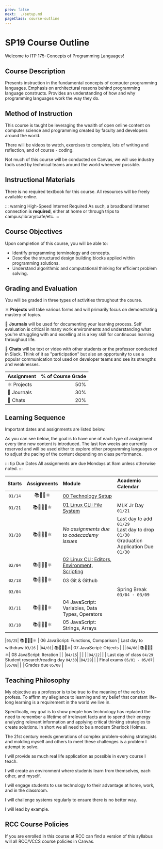 ```yaml
---
prev: false
next:  ./setup.md
pageClass: course-outline
---
```

# SP19 Course Outline

Welcome to ITP 175: Concepts of Programming Languages!

## Course Description

Presents instruction in the fundamental concepts of computer programming languages. Emphasis on architectural reasons behind programming language constructs. Provides an understanding of how and why programming languages work the way they do.

## Method of Instruction

This course is taught be leveraging the wealth of open online content on computer science and programming created by faculty and developers around the world.

There will be videos to watch, exercises to complete, lots of writing and reflection, and of course - coding.

Not much of this course will be conducted on Canvas, we will use industry tools used by technical teams around the world whenever possible.

## Instructional Materials

There is no required textbook for this course. All resources will be freely available online.

::: warning High-Speed Internet Required
As such, a broadband Internet connection is **required**, either at home or through trips to campus/library/cafe/etc.
:::

## Course Objectives

Upon completion of this course, you will be able to:

* Identify programming terminology and concepts.
* Describe the structured design building blocks applied within programming solutions.
* Understand algorithmic and computational thinking for efficient problem solving.

## Grading and Evaluation

You will be graded in three types of activities throughout the course.

:atom_symbol: **Projects** will take various forms and will primarily focus on demonstrating mastery of topics.

:memo: **Journals** will be used for documenting your learning process. Self evaluation is critical in many work environments and understanding what you're struggling with and excelling at is a key skill for continuous learning throughout life.

:speech_balloon: **Chats** will be text or video with other students or the professor conducted in Slack. Think of it as "participation" but also an opportunity to use a popular communication tool used on developer teams and see its strengths and weaknesses.

|Assignment |  % of Course Grade |
|:----------|-------------------:|
| :atom_symbol: Projects  | 50% |
| :memo: Journals  | 30% |
| :speech_balloon: Chats | 20% |

## Learning Sequence

Important dates and assignments are listed below.

As you can see below, the goal is to have one of each type of assignment every time new content is introduced. The last few weeks are currently reserved and will be used either to explore other programming languages or to adjust the pacing of the content depending on class performance.

::: tip Due Dates
All assignments are due Mondays at 9am unless otherwise noted.
:::

<div class="learning-sequence">

| Starts | Assignments | Module | Academic Calendar |
|:------:|:-----------:|:-------------------|:--------|
|`01/14`| :books::speech_balloon::memo::atom_symbol: | [00 Technology Setup][] |  |
|`01/21`| :books::repeat::speech_balloon::memo::atom_symbol:|[01 Linux CLI: File System][] | MLK Jr Day `01/21` |
|`01/28`| :books::repeat::speech_balloon::memo::atom_symbol:| *No assignments due to codecademy issues*| Last day to add `01/29`<br />Last day to drop `01/30`<br />Graduation Application Due `01/30` |
|`02/04`| :books::repeat::speech_balloon::memo::atom_symbol:| [02 Linux CLI: Editors, Environment, Scripting][] | |
|`02/18`| :books::repeat::speech_balloon::memo::atom_symbol: | 03 Git & Github |  |
|`03/04`| || Spring Break `03/04 - 03/09` |
|`03/11`| :books::repeat::speech_balloon::memo::atom_symbol: | 04 JavaScript: Variables, Data Types, Operators|  |
|`03/18`| :books::repeat::speech_balloon::memo::atom_symbol: | 05 JavaScript: Strings, Arrays |  |

|`03/25`| :books::repeat::speech_balloon::memo::atom_symbol: | 06 JavaScript: Functions, Comparison | Last day to withdraw `03/26` |
|`04/01`| :books::repeat::speech_balloon::memo::atom_symbol:| 07 JavaScript: Objects |  |
|`04/08`| :books::repeat::speech_balloon::memo::atom_symbol:| 08 JavaScript: Iteration |  |
|`04/15`| | |  |
|`04/22`| | | Last day of class `04/29`<br />Student research/reading day `04/30`|
|`04/29`| | | Final exams `05/01 - 05/07`|
|`05/08`| | | Grades due `05/08` |

</div>

## Teaching Philosophy

My objective as a professor is to be true to the meaning of the verb to profess. To affirm my allegiance to learning and my belief that constant life-long learning is a requirement in the world we live in.

Specifically, my goal is to show people how technology has replaced the need to remember a lifetime of irrelevant facts and to spend their energy analyzing relevant information and applying critical thinking strategies to create solutions. In short we all need to be a modern Sherlock Holmes.

The 21st century needs generations of complex problem-solving strategists and molding myself and others to meet these challenges is a problem I attempt to solve.

I will provide as much real life application as possible in every course I teach.

I will create an environment where students learn from themselves, each other, and myself.

I will engage students to use technology to their advantage at home, work, and in the classroom.

I will challenge systems regularly to ensure there is no better way.

I will lead by example.

## RCC Course Policies

If you are enrolled in this course at RCC can find a version of this syllabus will all RCC/VCCS course policies in Canvas.

[//]: # (References)
[00 Technology Setup]: setup.md "Module 00 Technology Setup"
[01 Linux CLI: File System]: cli-1.md "Module 01 Linux CLI"
[02 Linux CLI: Editors, Environment, Scripting]: cli-2.md "Module 02 Linux CLI"